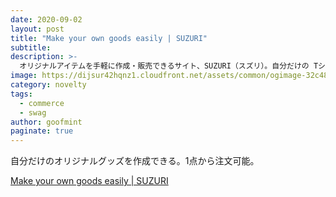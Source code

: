 ```yaml
---
date: 2020-09-02
layout: post
title: "Make your own goods easily | SUZURI"
subtitle: 
description: >-
  オリジナルアイテムを手軽に作成・販売できるサイト、SUZURI（スズリ）。自分だけの Tシャツやスマホケースなどを簡単につくることができます。キミが気に入ったなら、この船に乗れ。
image: https://dijsur42hqnz1.cloudfront.net/assets/common/ogimage-32c48ae1774084e1ca97f692a32e109fb199df8a9c0cc30dba583e472d21d012.png
category: novelty
tags:
  - commerce
  - swag
author: goofmint
paginate: true
---
```

自分だけのオリジナルグッズを作成できる。1点から注文可能。

[Make your own goods easily | SUZURI](https://suzuri.jp/)
